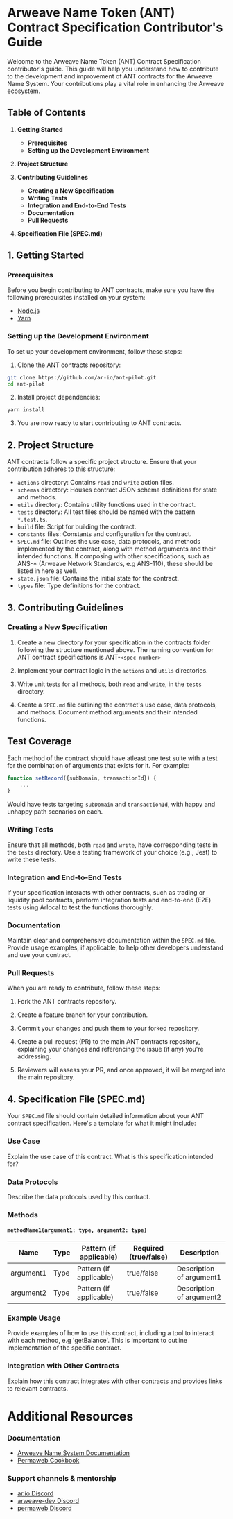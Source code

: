 # Arweave Name Token (ANT) Contract Specification Contributor's Guide

Welcome to the Arweave Name Token (ANT) Contract Specification contributor's guide. This guide will help you understand how to contribute to the development and improvement of ANT contracts for the Arweave Name System. Your contributions play a vital role in enhancing the Arweave ecosystem.

## Table of Contents

1. **Getting Started**

   - **Prerequisites**
   - **Setting up the Development Environment**

2. **Project Structure**

3. **Contributing Guidelines**

   - **Creating a New Specification**
   - **Writing Tests**
   - **Integration and End-to-End Tests**
   - **Documentation**
   - **Pull Requests**

4. **Specification File (SPEC.md)**

## 1. Getting Started

### Prerequisites

Before you begin contributing to ANT contracts, make sure you have the following prerequisites installed on your system:

- [Node.js](https://nodejs.org/)
- [Yarn](https://yarnpkg.com/)

### Setting up the Development Environment

To set up your development environment, follow these steps:

1. Clone the ANT contracts repository:

```bash
git clone https://github.com/ar-io/ant-pilot.git
cd ant-pilot
```

2. Install project dependencies:

```bash
yarn install
```

3. You are now ready to start contributing to ANT contracts.

## 2. Project Structure

ANT contracts follow a specific project structure. Ensure that your contribution adheres to this structure:

- `actions` directory: Contains `read` and `write` action files.
- `schemas` directory: Houses contract JSON schema definitions for state and methods.
- `utils` directory: Contains utility functions used in the contract.
- `tests` directory: All test files should be named with the pattern `*.test.ts`.
- `build` file: Script for building the contract.
- `constants` files: Constants and configuration for the contract.
- `SPEC.md` file: Outlines the use case, data protocols, and methods implemented by the contract, along with method arguments and their intended functions. If composing with other specifications, such as ANS-\* (Arweave Network Standards, e.g ANS-110), these should be listed in here as well.
- `state.json` file: Contains the initial state for the contract.
- `types` file: Type definitions for the contract.

## 3. Contributing Guidelines

### Creating a New Specification

1. Create a new directory for your specification in the contracts folder following the structure mentioned above. The naming convention for ANT contract specifications is ANT-`<spec number>`

2. Implement your contract logic in the `actions` and `utils` directories.

3. Write unit tests for all methods, both `read` and `write`, in the `tests` directory.

4. Create a `SPEC.md` file outlining the contract's use case, data protocols, and methods. Document method arguments and their intended functions.

## Test Coverage

Each method of the contract should have atleast one test suite with a test for the combination of arguments that exists for it. For example:

```javascript
function setRecord({subDomain, transactionId}) {
    ...
}
```

Would have tests targeting `subDomain` and `transactionId`, with happy and unhappy path scenarios on each.

### Writing Tests

Ensure that all methods, both `read` and `write`, have corresponding tests in the `tests` directory. Use a testing framework of your choice (e.g., Jest) to write these tests.

### Integration and End-to-End Tests

If your specification interacts with other contracts, such as trading or liquidity pool contracts, perform integration tests and end-to-end (E2E) tests using Arlocal to test the functions thoroughly.

### Documentation

Maintain clear and comprehensive documentation within the `SPEC.md` file. Provide usage examples, if applicable, to help other developers understand and use your contract.

### Pull Requests

When you are ready to contribute, follow these steps:

1. Fork the ANT contracts repository.

2. Create a feature branch for your contribution.

3. Commit your changes and push them to your forked repository.

4. Create a pull request (PR) to the main ANT contracts repository, explaining your changes and referencing the issue (if any) you're addressing.

5. Reviewers will assess your PR, and once approved, it will be merged into the main repository.

## 4. Specification File (SPEC.md)

Your `SPEC.md` file should contain detailed information about your ANT contract specification. Here's a template for what it might include:

### Use Case

Explain the use case of this contract. What is this specification intended for?

### Data Protocols

Describe the data protocols used by this contract.

### Methods

#### `methodName1(argument1: type, argument2: type)`

| Name      | Type | Pattern (if applicable) | Required (true/false) | Description              |
| --------- | ---- | ----------------------- | --------------------- | ------------------------ |
| argument1 | Type | Pattern (if applicable) | true/false            | Description of argument1 |
| argument2 | Type | Pattern (if applicable) | true/false            | Description of argument2 |

### Example Usage

Provide examples of how to use this contract, including a tool to interact with each method, e.g 'getBalance'. This is important to outline implementation of the specific contract.

### Integration with Other Contracts

Explain how this contract integrates with other contracts and provides links to relevant contracts.

# Additional Resources

### Documentation

- [Arweave Name System Documentation](https://ar.io/docs/arns/)
- [Permaweb Cookbook](https://cookbook.arweave.dev/concepts/arns.html)

### Support channels & mentorship

- [ar.io Discord](https://discord.gg/7aQMHyY5FF)
- [arweave-dev Discord](https://discord.gg/VEfJVuuUfx)
- [permaweb Discord](https://discord.gg/NPgK8vpQkw)
